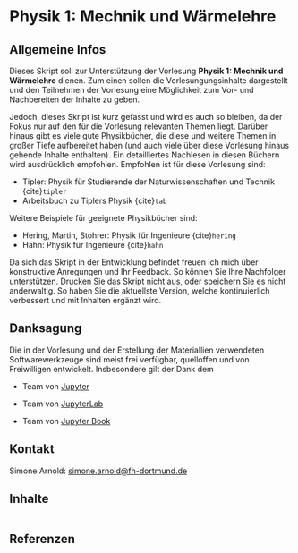 # Physik 1: Mechnik und Wärmelehre

## Allgemeine Infos

Dieses Skript soll zur Unterstützung der Vorlesung **Physik 1: Mechnik und Wärmelehre** dienen. Zum einen sollen die Vorlesungungsinhalte dargestellt und den Teilnehmen der Vorlesung eine Möglichkeit zum Vor- und Nachbereiten der Inhalte zu geben. 

Jedoch, dieses Skript ist kurz gefasst und wird es auch so bleiben, da der Fokus nur auf den für die Vorlesung relevanten Themen liegt. Darüber hinaus gibt es viele gute Physikbücher, die diese und weitere Themen in großer Tiefe aufbereitet haben (und auch viele über diese Vorlesung hinaus gehende Inhalte enthalten). Ein detailliertes Nachlesen in diesen Büchern wird ausdrücklich empfohlen. Empfohlen ist für diese Vorlesung sind:

* Tipler: Physik für Studierende der Naturwissenschaften und Technik {cite}`tipler`
* Arbeitsbuch zu Tiplers Physik {cite}`tab`

Weitere Beispiele für geeignete Physikbücher sind:
* Hering, Martin, Stohrer: Physik für Ingenieure {cite}`hering`
* Hahn: Physik für Ingenieure {cite}`hahn`

<!-- 
Darüber hinaus enthält das Skript einige Videos zur Veranschaulichung der Inhalte und Anregungen über Experimente, die von den Teilnehmern selbst durchgeführt werden können, um das gelernte besser zu Verstehen und Anwenden zu können.
-->

Da sich das Skript in der Entwicklung befindet freuen ich mich über konstruktive Anregungen und Ihr Feedback. So können Sie Ihre Nachfolger unterstützen.
Drucken Sie das Skript nicht aus, oder speichern Sie es nicht anderwaltig. So haben Sie die aktuellste Version, welche kontinuierlich verbessert und mit Inhalten ergänzt wird.

<!--
## Mitwirkende

An der Ausarbeitung des Skripts und der Übungen sind beteiligt (in alphabetischer Reihenfolge):

* Simone Arnold
-->

## Danksagung

Die in der Vorlesung und der Erstellung der Materiallien verwendeten Softwarewerkzeuge sind meist frei verfügbar, quelloffen und von Freiwilligen entwickelt. Insbesondere gilt der Dank dem

* Team von [Jupyter](https://github.com/jupyter/jupyter)

* Team von [JupyterLab](https://github.com/jupyter/jupyter)

* Team von [Jupyter Book](https://github.com/executablebooks/jupyter-book)


## Kontakt

Simone Arnold: simone.arnold@fh-dortmund.de

## Inhalte

```{tableofcontents}
```

## Referenzen

```{bibliography}
```